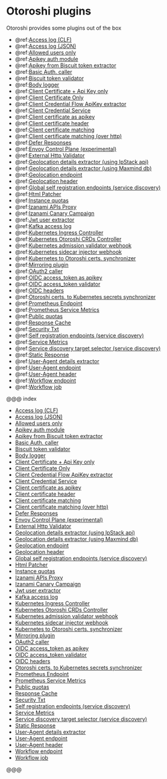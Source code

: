 # Otoroshi plugins

Otoroshi provides some plugins out of the box

* @ref:[Access log (CLF)](./otoroshi-plugins-accesslog-accesslog.md)
* @ref:[Access log (JSON)](./otoroshi-plugins-accesslog-accesslogjson.md)
* @ref:[Allowed users only](./otoroshi-plugins-users-hasallowedusersvalidator.md)
* @ref:[Apikey auth module](./otoroshi-plugins-apikeys-apikeyauthmodule.md)
* @ref:[Apikey from Biscuit token extractor](./otoroshi-plugins-biscuit-biscuitextractor.md)
* @ref:[Basic Auth. caller](./otoroshi-plugins-authcallers-basicauthcaller.md)
* @ref:[Biscuit token validator](./otoroshi-plugins-biscuit-biscuitvalidator.md)
* @ref:[Body logger](./otoroshi-plugins-loggers-bodylogger.md)
* @ref:[Client Certificate + Api Key only](./otoroshi-plugins-clientcert-hasclientcertmatchingapikeyvalidator.md)
* @ref:[Client Certificate Only](./otoroshi-plugins-clientcert-hasclientcertvalidator.md)
* @ref:[Client Credential Flow ApiKey extractor](./otoroshi-plugins-apikeys-clientcredentialflowextractor.md)
* @ref:[Client Credential Service](./otoroshi-plugins-apikeys-clientcredentialservice.md)
* @ref:[Client certificate as apikey](./otoroshi-plugins-apikeys-certificateasapikey.md)
* @ref:[Client certificate header](./otoroshi-plugins-clientcert-clientcertchainheader.md)
* @ref:[Client certificate matching](./otoroshi-plugins-clientcert-hasclientcertmatchingvalidator.md)
* @ref:[Client certificate matching (over http)](./otoroshi-plugins-clientcert-hasclientcertmatchinghttpvalidator.md)
* @ref:[Defer Responses](./otoroshi-plugins-defer-deferplugin.md)
* @ref:[Envoy Control Plane (experimental)](./otoroshi-plugins-envoy-envoycontrolplane.md)
* @ref:[External Http Validator](./otoroshi-plugins-external-externalhttpvalidator.md)
* @ref:[Geolocation details extractor (using IpStack api)](./otoroshi-plugins-geoloc-ipstackgeolocationinfoextractor.md)
* @ref:[Geolocation details extractor (using Maxmind db)](./otoroshi-plugins-geoloc-maxmindgeolocationinfoextractor.md)
* @ref:[Geolocation endpoint](./otoroshi-plugins-geoloc-geolocationinfoendpoint.md)
* @ref:[Geolocation header](./otoroshi-plugins-geoloc-geolocationinfoheader.md)
* @ref:[Global self registration endpoints (service discovery)](./otoroshi-plugins-discovery-discoveryselfregistrationsink.md)
* @ref:[Html Patcher](./otoroshi-plugins-jsoup-htmlpatcher.md)
* @ref:[Instance quotas](./otoroshi-plugins-quotas-instancequotas.md)
* @ref:[Izanami APIs Proxy](./otoroshi-plugins-izanami-izanamiproxy.md)
* @ref:[Izanami Canary Campaign](./otoroshi-plugins-izanami-izanamicanary.md)
* @ref:[Jwt user extractor](./otoroshi-plugins-jwt-jwtuserextractor.md)
* @ref:[Kafka access log](./otoroshi-plugins-accesslog-kafkaaccesslog.md)
* @ref:[Kubernetes Ingress Controller](./otoroshi-plugins-jobs-kubernetes-kubernetesingresscontrollerjob.md)
* @ref:[Kubernetes Otoroshi CRDs Controller](./otoroshi-plugins-jobs-kubernetes-kubernetesotoroshicrdscontrollerjob.md)
* @ref:[Kubernetes admission validator webhook](./otoroshi-plugins-jobs-kubernetes-kubernetesadmissionwebhookcrdvalidator.md)
* @ref:[Kubernetes sidecar injector webhook](./otoroshi-plugins-jobs-kubernetes-kubernetesadmissionwebhooksidecarinjector.md)
* @ref:[Kubernetes to Otoroshi certs. synchronizer](./otoroshi-plugins-jobs-kubernetes-kubernetestootoroshicertsyncjob.md)
* @ref:[Mirroring plugin](./otoroshi-plugins-mirror-mirroringplugin.md)
* @ref:[OAuth2 caller](./otoroshi-plugins-authcallers-oauth2caller.md)
* @ref:[OIDC access_token as apikey](./otoroshi-plugins-oidc-oidcaccesstokenasapikey.md)
* @ref:[OIDC access_token validator](./otoroshi-plugins-oidc-oidcaccesstokenvalidator.md)
* @ref:[OIDC headers](./otoroshi-plugins-oidc-oidcheaders.md)
* @ref:[Otoroshi certs. to Kubernetes secrets synchronizer](./otoroshi-plugins-jobs-kubernetes-otoroshitokubernetescertsyncjob.md)
* @ref:[Prometheus Endpoint](./otoroshi-plugins-metrics-prometheusendpoint.md)
* @ref:[Prometheus Service Metrics](./otoroshi-plugins-metrics-prometheusservicemetrics.md)
* @ref:[Public quotas](./otoroshi-plugins-quotas-servicequotas.md)
* @ref:[Response Cache](./otoroshi-plugins-cache-responsecache.md)
* @ref:[Security Txt](./otoroshi-plugins-security-securitytxt.md)
* @ref:[Self registration endpoints (service discovery)](./otoroshi-plugins-discovery-discoveryselfregistrationtransformer.md)
* @ref:[Service Metrics](./otoroshi-plugins-metrics-servicemetrics.md)
* @ref:[Service discovery target selector (service discovery)](./otoroshi-plugins-discovery-discoverytargetsselector.md)
* @ref:[Static Response](./otoroshi-plugins-static-staticresponse.md)
* @ref:[User-Agent details extractor](./otoroshi-plugins-useragent-useragentextractor.md)
* @ref:[User-Agent endpoint](./otoroshi-plugins-useragent-useragentinfoendpoint.md)
* @ref:[User-Agent header](./otoroshi-plugins-useragent-useragentinfoheader.md)
* @ref:[Workflow endpoint](./otoroshi-plugins-workflow-workflowendpoint.md)
* @ref:[Workflow job](./otoroshi-plugins-workflow-workflowjob.md)

@@@ index

* [Access log (CLF)](./otoroshi-plugins-accesslog-accesslog.md)
* [Access log (JSON)](./otoroshi-plugins-accesslog-accesslogjson.md)
* [Allowed users only](./otoroshi-plugins-users-hasallowedusersvalidator.md)
* [Apikey auth module](./otoroshi-plugins-apikeys-apikeyauthmodule.md)
* [Apikey from Biscuit token extractor](./otoroshi-plugins-biscuit-biscuitextractor.md)
* [Basic Auth. caller](./otoroshi-plugins-authcallers-basicauthcaller.md)
* [Biscuit token validator](./otoroshi-plugins-biscuit-biscuitvalidator.md)
* [Body logger](./otoroshi-plugins-loggers-bodylogger.md)
* [Client Certificate + Api Key only](./otoroshi-plugins-clientcert-hasclientcertmatchingapikeyvalidator.md)
* [Client Certificate Only](./otoroshi-plugins-clientcert-hasclientcertvalidator.md)
* [Client Credential Flow ApiKey extractor](./otoroshi-plugins-apikeys-clientcredentialflowextractor.md)
* [Client Credential Service](./otoroshi-plugins-apikeys-clientcredentialservice.md)
* [Client certificate as apikey](./otoroshi-plugins-apikeys-certificateasapikey.md)
* [Client certificate header](./otoroshi-plugins-clientcert-clientcertchainheader.md)
* [Client certificate matching](./otoroshi-plugins-clientcert-hasclientcertmatchingvalidator.md)
* [Client certificate matching (over http)](./otoroshi-plugins-clientcert-hasclientcertmatchinghttpvalidator.md)
* [Defer Responses](./otoroshi-plugins-defer-deferplugin.md)
* [Envoy Control Plane (experimental)](./otoroshi-plugins-envoy-envoycontrolplane.md)
* [External Http Validator](./otoroshi-plugins-external-externalhttpvalidator.md)
* [Geolocation details extractor (using IpStack api)](./otoroshi-plugins-geoloc-ipstackgeolocationinfoextractor.md)
* [Geolocation details extractor (using Maxmind db)](./otoroshi-plugins-geoloc-maxmindgeolocationinfoextractor.md)
* [Geolocation endpoint](./otoroshi-plugins-geoloc-geolocationinfoendpoint.md)
* [Geolocation header](./otoroshi-plugins-geoloc-geolocationinfoheader.md)
* [Global self registration endpoints (service discovery)](./otoroshi-plugins-discovery-discoveryselfregistrationsink.md)
* [Html Patcher](./otoroshi-plugins-jsoup-htmlpatcher.md)
* [Instance quotas](./otoroshi-plugins-quotas-instancequotas.md)
* [Izanami APIs Proxy](./otoroshi-plugins-izanami-izanamiproxy.md)
* [Izanami Canary Campaign](./otoroshi-plugins-izanami-izanamicanary.md)
* [Jwt user extractor](./otoroshi-plugins-jwt-jwtuserextractor.md)
* [Kafka access log](./otoroshi-plugins-accesslog-kafkaaccesslog.md)
* [Kubernetes Ingress Controller](./otoroshi-plugins-jobs-kubernetes-kubernetesingresscontrollerjob.md)
* [Kubernetes Otoroshi CRDs Controller](./otoroshi-plugins-jobs-kubernetes-kubernetesotoroshicrdscontrollerjob.md)
* [Kubernetes admission validator webhook](./otoroshi-plugins-jobs-kubernetes-kubernetesadmissionwebhookcrdvalidator.md)
* [Kubernetes sidecar injector webhook](./otoroshi-plugins-jobs-kubernetes-kubernetesadmissionwebhooksidecarinjector.md)
* [Kubernetes to Otoroshi certs. synchronizer](./otoroshi-plugins-jobs-kubernetes-kubernetestootoroshicertsyncjob.md)
* [Mirroring plugin](./otoroshi-plugins-mirror-mirroringplugin.md)
* [OAuth2 caller](./otoroshi-plugins-authcallers-oauth2caller.md)
* [OIDC access_token as apikey](./otoroshi-plugins-oidc-oidcaccesstokenasapikey.md)
* [OIDC access_token validator](./otoroshi-plugins-oidc-oidcaccesstokenvalidator.md)
* [OIDC headers](./otoroshi-plugins-oidc-oidcheaders.md)
* [Otoroshi certs. to Kubernetes secrets synchronizer](./otoroshi-plugins-jobs-kubernetes-otoroshitokubernetescertsyncjob.md)
* [Prometheus Endpoint](./otoroshi-plugins-metrics-prometheusendpoint.md)
* [Prometheus Service Metrics](./otoroshi-plugins-metrics-prometheusservicemetrics.md)
* [Public quotas](./otoroshi-plugins-quotas-servicequotas.md)
* [Response Cache](./otoroshi-plugins-cache-responsecache.md)
* [Security Txt](./otoroshi-plugins-security-securitytxt.md)
* [Self registration endpoints (service discovery)](./otoroshi-plugins-discovery-discoveryselfregistrationtransformer.md)
* [Service Metrics](./otoroshi-plugins-metrics-servicemetrics.md)
* [Service discovery target selector (service discovery)](./otoroshi-plugins-discovery-discoverytargetsselector.md)
* [Static Response](./otoroshi-plugins-static-staticresponse.md)
* [User-Agent details extractor](./otoroshi-plugins-useragent-useragentextractor.md)
* [User-Agent endpoint](./otoroshi-plugins-useragent-useragentinfoendpoint.md)
* [User-Agent header](./otoroshi-plugins-useragent-useragentinfoheader.md)
* [Workflow endpoint](./otoroshi-plugins-workflow-workflowendpoint.md)
* [Workflow job](./otoroshi-plugins-workflow-workflowjob.md)

@@@


